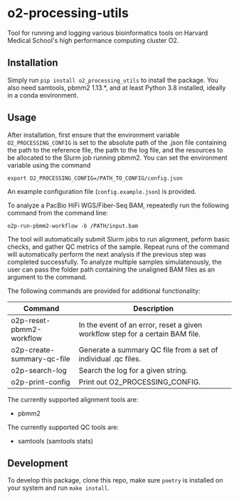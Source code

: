 # o2-processing-utils
Tool for running and logging various bioinformatics tools on Harvard Medical School's high performance computing cluster O2.

## Installation
Simply run `pip install o2_processing_utils` to install the package. You also need samtools, pbmm2 1.13.*, and at least Python 3.8 installed, ideally in a conda environment.

## Usage
After installation, first ensure that the environment variable `O2_PROCESSING_CONFIG` is set to the absolute path of the .json file containing the path to the reference file, the path to the log file, and the resources to be allocated to the Slurm job running pbmm2. You can set the environment variable using the command

```
export O2_PROCESSING_CONFIG=/PATH_TO_CONFIG/config.json
```

An example configuration file (`config.example.json`) is provided.

To analyze a PacBio HiFi WGS/Fiber-Seq BAM, repeatedly run the following command from the command line:

```
o2p-run-pbmm2-workflow -b /PATH/input.bam
```
The tool will automatically submit Slurm jobs to run alignment, peform basic checks, and gather QC metrics of the sample. Repeat runs of the command will automatically perform the next analysis if the previous step was completed successfully. To analyze multiple samples simulatenously, the user can pass the folder path containing the unaligned BAM files as an argument to the command.

The following commands are provided for additional functionality:

| Command                    | Description |
| -------------------------- | ----------- |
| o2p-reset-pbmm2-workflow   | In the event of an error, reset a given workflow step for a certain BAM file. |
| o2p-create-summary-qc-file | Generate a summary QC file from a set of individual .qc files. |
| o2p-search-log             | Search the log for a given string. |
| o2p-print-config           | Print out O2_PROCESSING_CONFIG. |

The currently supported alignment tools are:
- pbmm2

The currently supported QC tools are:
- samtools (samtools stats)


## Development
To develop this package, clone this repo, make sure `poetry` is installed on your system and run `make install`.
